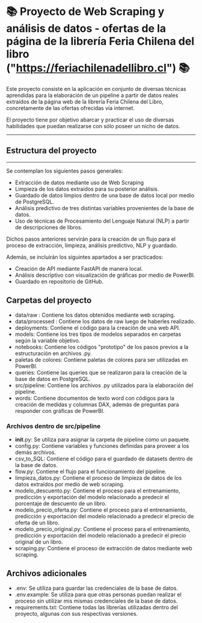 # 📚 Proyecto de Web Scraping y análisis de datos - ofertas de la página de la librería Feria Chilena del libro ("https://feriachilenadellibro.cl") 📚

Este proyecto consiste en la aplicación en conjunto de diversas técnicas aprendidas para la elaboración de un pipeline a partir de datos reales extraídos de la página web de la librería Feria Chilena del Libro, concretamente de las ofertas ofrecidas vía internet.

El proyecto tiene por objetivo abarcar y practicar el uso de diversas habilidades que puedan realizarse con sólo poseer un nicho de datos. 

---

## Estructura del proyecto

---

Se contemplan los siguientes pasos generales:

- Extracción de datos mediante uso de Web Scraping
- Limpieza de los datos extraídos para su posterior análisis.
- Guardado de datos limpios dentro de una base de datos local por medio de PostgreSQL.
- Análisis predictivo de tres distintas variables provenientes de la base de datos.
- Uso de técnicas de Procesamiento del Lenguaje Natural (NLP) a partir de descripciones de libros.

Dichos pasos anteriores servirán para la creación de un flujo para el proceso de extracción, limpieza, análisis predictivo, NLP y guardado.


Además, se incluirán los siguintes apartados a ser practicados:
- Creación de API mediante FastAPI de manera local.
- Análisis descriptivo con visualización de gráficas por medio de PowerBI.
- Guardado en repositorio de GitHub.


## Carpetas del proyecto

- data/raw : Contiene los datos obtenidos mediante web scraping.
- data/processed : Contiene los datos de raw luego de haberles realizado.
- deployments: Contiene el código para la creación de una web API.
- models: Contiene los tres tipos de modelos separados en carpetas según la variable objetivo.
- notebooks: Contiene los códigos "prototipo" de los pasos previos a la estructuración en archivos .py.
- paletas de colores: Contiene paletas de colores para ser utilizadas en PowerBI.
- queries: Contiene las queries que se realizaron para la creación de la base de datos en PostgreSQL.
- src/pipeline: Contiene los archivos .py utilizados para la elaboración del pipeline.
- words: Contiene documentos de texto word con códigos para la creación de medidas y columnas DAX, además de preguntas para responder con gráficas de PowerBI.



### Archivos dentro de src/pipeline
- __init__.py: Se utiliza para asignar la carpeta de pipeline como un paquete.
- config.py: Contiene variables y funciones definidas para proveer a los demás archivos.
- csv_to_SQL: Contiene el código para el guardado de datasets dentro de la base de datos.
- flow.py: Contiene el flujo para el funcionamiento del pipeline.
- limpieza_datos.py: Contiene el proceso de limpieza de datos de los datos extraídos por medio de web scraping.
- modelo_descuento.py: Contiene el proceso para el entrenamiento, predicción y exportación del modelo relacionado a predecir el porcentaje de descuento de un libro.
- modelo_precio_oferta.py: Contiene el proceso para el entrenamiento, predicción y exportación del modelo relacionado a predecir el precio de oferta de un libro.
- modelo_precio_original.py: Contiene el proceso para el entrenamiento, predicción y exportación del modelo relacionado a predecir el precio original de un libro.
- scraping.py: Contiene el proceso de extracción de datos mediante web scraping.

## Archivos adicionales
- .env: Se utiliza para guardar las credenciales de la base de datos.
- .env.example: Se utiliza para que otras personas puedan realizar el proceso sin utilizar mis mismas credenciales de la base de datos.
- requirements.txt: Contiene todas las librerías utilizadas dentro del proyecto, algunas con sus respectivas versiones.

